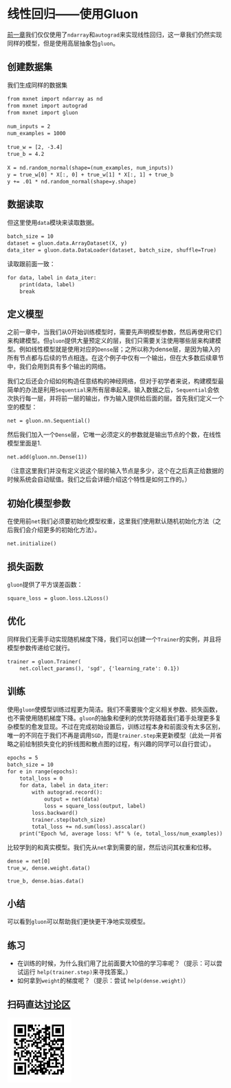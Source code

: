 # 线性回归——使用Gluon

[前一章](linear-regression-scratch.md)我们仅仅使用了`ndarray`和`autograd`来实现线性回归，这一章我们仍然实现同样的模型，但是使用高层抽象包`gluon`。

## 创建数据集

我们生成同样的数据集

```{.python .input  n=2}
from mxnet import ndarray as nd
from mxnet import autograd
from mxnet import gluon

num_inputs = 2
num_examples = 1000

true_w = [2, -3.4]
true_b = 4.2

X = nd.random_normal(shape=(num_examples, num_inputs))
y = true_w[0] * X[:, 0] + true_w[1] * X[:, 1] + true_b
y += .01 * nd.random_normal(shape=y.shape)
```

## 数据读取

但这里使用`data`模块来读取数据。

```{.python .input  n=3}
batch_size = 10
dataset = gluon.data.ArrayDataset(X, y)
data_iter = gluon.data.DataLoader(dataset, batch_size, shuffle=True)
```

读取跟前面一致：

```{.python .input  n=5}
for data, label in data_iter:
    print(data, label)
    break
```

## 定义模型

之前一章中，当我们从0开始训练模型时，需要先声明模型参数，然后再使用它们来构建模型。但`gluon`提供大量预定义的层，我们只需要关注使用哪些层来构建模型。例如线性模型就是使用对应的`Dense`层；之所以称为dense层，是因为输入的所有节点都与后续的节点相连。在这个例子中仅有一个输出，但在大多数后续章节中，我们会用到具有多个输出的网络。

我们之后还会介绍如何构造任意结构的神经网络，但对于初学者来说，构建模型最简单的办法是利用`Sequential`来所有层串起来。输入数据之后，`Sequential`会依次执行每一层，并将前一层的输出，作为输入提供给后面的层。首先我们定义一个空的模型：

```{.python .input  n=5}
net = gluon.nn.Sequential()
```

然后我们加入一个`Dense`层，它唯一必须定义的参数就是输出节点的个数，在线性模型里面是1.

```{.python .input  n=6}
net.add(gluon.nn.Dense(1))
```

（注意这里我们并没有定义说这个层的输入节点是多少，这个在之后真正给数据的时候系统会自动赋值。我们之后会详细介绍这个特性是如何工作的。）

## 初始化模型参数

在使用前`net`我们必须要初始化模型权重，这里我们使用默认随机初始化方法（之后我们会介绍更多的初始化方法）。

```{.python .input  n=7}
net.initialize()
```

## 损失函数

`gluon`提供了平方误差函数：

```{.python .input  n=8}
square_loss = gluon.loss.L2Loss()
```

## 优化

同样我们无需手动实现随机梯度下降，我们可以创建一个`Trainer`的实例，并且将模型参数传递给它就行。

```{.python .input  n=9}
trainer = gluon.Trainer(
    net.collect_params(), 'sgd', {'learning_rate': 0.1})
```

## 训练
使用`gluon`使模型训练过程更为简洁。我们不需要挨个定义相关参数、损失函数，也不需使用随机梯度下降。`gluon`的抽象和便利的优势将随着我们着手处理更多复杂模型的愈发显现。不过在完成初始设置后，训练过程本身和前面没有太多区别，唯一的不同在于我们不再是调用`SGD`，而是`trainer.step`来更新模型（此处一并省略之前绘制损失变化的折线图和散点图的过程，有兴趣的同学可以自行尝试）。

```{.python .input  n=10}
epochs = 5
batch_size = 10
for e in range(epochs):
    total_loss = 0
    for data, label in data_iter:
        with autograd.record():
            output = net(data)
            loss = square_loss(output, label)
        loss.backward()
        trainer.step(batch_size)
        total_loss += nd.sum(loss).asscalar()
    print("Epoch %d, average loss: %f" % (e, total_loss/num_examples))
```

比较学到的和真实模型。我们先从`net`拿到需要的层，然后访问其权重和位移。

```{.python .input  n=12}
dense = net[0]
true_w, dense.weight.data()
```

```{.python .input  n=13}
true_b, dense.bias.data()
```

## 小结

可以看到`gluon`可以帮助我们更快更干净地实现模型。


## 练习

- 在训练的时候，为什么我们用了比前面要大10倍的学习率呢？（提示：可以尝试运行 `help(trainer.step)`来寻找答案。）
- 如何拿到`weight`的梯度呢？（提示：尝试 `help(dense.weight)`）


## 扫码直达[讨论区](https://discuss.gluon.ai/t/topic/742)

![](../img/qr_linear-regression-gluon.svg)
